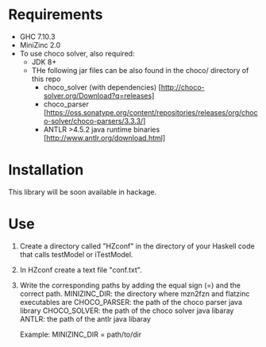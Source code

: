 # Requirements
 * GHC 7.10.3
 * MiniZinc 2.0
 * To use choco solver, also required:
   - JDK 8+
   - THe following jar files can be also found in the choco/ directory of this repo
     - choco_solver (with dependencies) [http://choco-solver.org/Download?q=releases]
     - choco_parser [https://oss.sonatype.org/content/repositories/releases/org/choco-solver/choco-parsers/3.3.3/]
     - ANTLR >4.5.2 java runtime binaries [http://www.antlr.org/download.html]

# Installation

  This library will be soon available in hackage.

# Use

  1. Create a directory called "HZconf" in the directory of your Haskell code that calls testModel or iTestModel.
  2. In HZconf create a text file "conf.txt".
  3. Write the corresponding paths by adding the equal sign (=) and the correct path.
     MINIZINC_DIR: the directory where mzn2fzn and flatzinc executables are
     CHOCO_PARSER: the path of the choco parser java library
     CHOCO_SOLVER: the path of the choco solver java libaray
     ANTLR: the path of the antlr java libaray

     Example:
       MINIZINC_DIR = path/to/dir